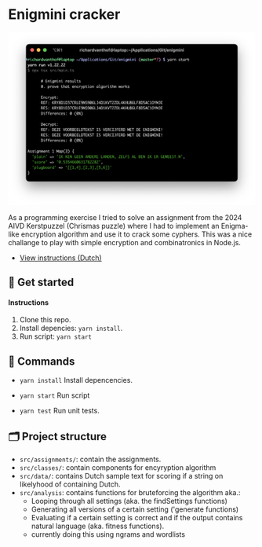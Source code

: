 # Enigmini cracker

![program](src/assets/program.png)

As a programming exercise I tried to solve an assignment from the 2024 AIVD Kerstpuzzel (Chrismas puzzle) where I had to implement an Enigma-like encryption algorithm and use it to crack some cyphers. This was a nice challange to play with simple encryption and combinatronics in Node.js.

- [View instructions (Dutch)](src/assets/KP2024+final+1.02.jpg)

## 🚀 Get started

#### Instructions


1. Clone this repo.
2. Install depencies: `yarn install`.
3. Run script: `yarn start`

## 👾 Commands

- `yarn install`
  Install depencencies.

- `yarn start`
  Run script

- `yarn test`
  Run unit tests.

## 🗂️ Project structure

- `src/assignments/`: contain the assignments.
- `src/classes/`: contain components for encyryption algorithm
- `src/data/`: contains Dutch sample text for scoring if a string on likelyhood of containing Dutch.
- `src/analysis`: contains functions for bruteforcing the algorithm aka.:
  -  Looping through all settings (aka. the findSettings functions)
  -  Generating all versions of a certain setting ('generate functions)
  -  Evaluating if a certain setting is correct and if the output contains natural language (aka. fitness functions).
    - currently doing this using ngrams and wordlists   
